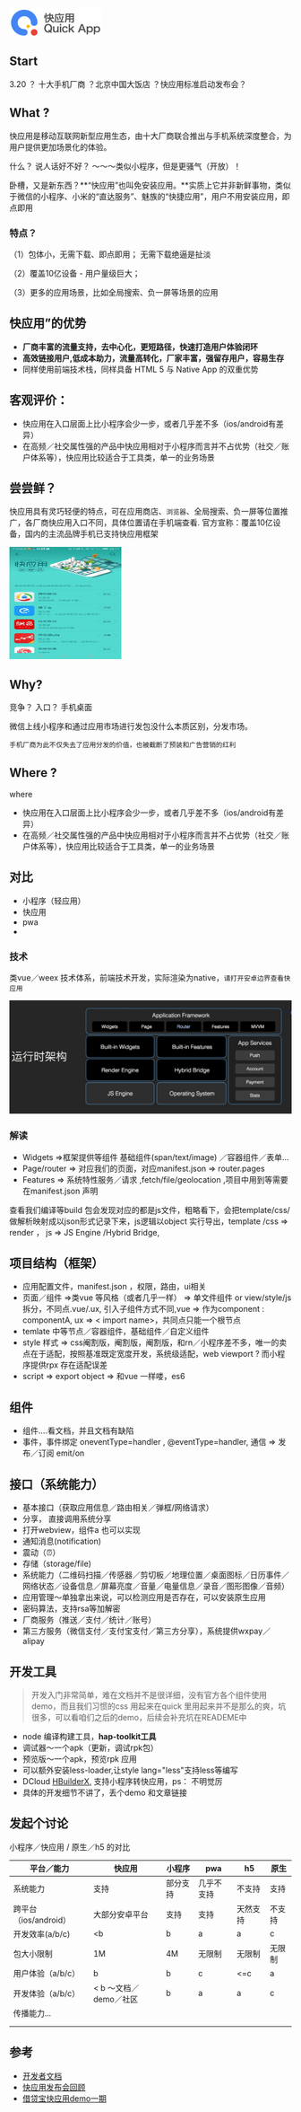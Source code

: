 ![logo](./image/logo.png)

## Start

3.20 ？ 十大手机厂商 ？北京中国大饭店 ？快应用标准启动发布会？

## What ?

快应用是移动互联网新型应用生态，由十大厂商联合推出与手机系统深度整合，为用户提供更加场景化的体验。

什么？ 说人话好不好？  ～～～类似小程序，但是更骚气（开放）！

卧槽，又是新东西？**“快应用”也叫免安装应用。**实质上它并非新鲜事物，类似于微信的小程序、小米的“直达服务”、魅族的“快捷应用”，用户不用安装应用，即点即用

### 特点？

（1）包体小，无需下载、即点即用； 无需下载绝逼是扯淡

（2）覆盖10亿设备 - 用户量级巨大； 

（3）更多的应用场景，比如全局搜索、负一屏等场景的应用 

## 快应用”的优势

- **厂商丰富的流量支持，去中心化，更短路径，快速打造用户体验闭环**
- **高效链接用户,低成本助力，流量高转化，厂家丰富，强留存用户，容易生存**
- 同样使用前端技术栈，同样具备 HTML 5 与 Native App 的双重优势

## 客观评价：

- 快应用在入口层面上比小程序会少一步，或者几乎差不多（ios/android有差异）
- 在高频／社交属性强的产品中快应用相对于小程序而言并不占优势（社交／账户体系等），快应用比较适合于工具类，单一的业务场景

## 尝尝鲜？

快应用具有灵巧轻便的特点，可在应用商店、`浏览器`、全局搜索、负一屏等位置推广，各厂商快应用入口不同，具体位置请在手机端查看. 官方宣称：覆盖10亿设备，国内的主流品牌手机已支持快应用框架

<img src="./image/quick-apps.jpeg" width="200" height="200">

## Why?

竞争？ 入口？ 手机桌面

微信上线小程序和通过应用市场进行发包没什么本质区别，分发市场。

`手机厂商为此不仅失去了应用分发的价值，也被截断了预装和广告营销的红利`

## Where ?

where

- 快应用在入口层面上比小程序会少一步，或者几乎差不多（ios/android有差异）
- 在高频／社交属性强的产品中快应用相对于小程序而言并不占优势（社交／账户体系等），快应用比较适合于工具类，单一的业务场景

## 对比

- 小程序（轻应用）
- 快应用
- pwa
- ​

### 技术

类vue／weex 技术体系，前端技术开发，实际渲染为native，`请打开安卓边界查看快应用`

![](./image/run-time.jpeg)

### 解读

- Widgets =>框架提供等组件 基础组件(span/text/image) ／容器组件／表单...
- Page/router => 对应我们的页面，对应manifest.json => router.pages
- Features =>  系统特性服务／请求 ,fetch/file/geolocation ,项目中用到等需要在manifest.json 声明

查看我们编译等build 包会发现对应的都是js文件，粗略看下，会把template/css/ 做解析映射成以json形式记录下来，js逻辑以object 实行导出，template /css => render  ， js => JS Engine /Hybrid Bridge,



## 项目结构（框架）

- 应用配置文件，manifest.json ，权限，路由，ui相关
- 页面／组件  =>类vue 等风格（或者几乎一样） => 单文件组件 or  view/style/js拆分，不同点.vue/.ux, 引入子组件方式不同,vue => 作为component : componentA, ux => < import name>，共同点只能一个根节点
- temlate 中等节点／容器组件，基础组件／自定义组件
- style 样式 => css阉割版，阉割版，阉割版，和rn／小程序差不多，唯一的卖点在于适配，按照基准既定宽度开发，系统级适配，web viewport ? 而小程序提供rpx 存在适配误差
- script => export object => 和vue 一样喽，es6





## 组件

- 组件....看文档，并且文档有缺陷
- 事件，事件绑定 oneventType=handler , @eventType=handler, 通信 => 发布／订阅 emit/on

## 接口（系统能力）

- 基本接口（获取应用信息／路由相关／弹框/网络请求）
- 分享， 直接调用系统分享
- 打开webview，组件a 也可以实现
- 通知消息(notification)
- 震动（⏰）
- 存储（storage/file)
- 系统能力（二维码扫描／传感器／剪切板／地理位置／桌面图标／日历事件／网络状态／设备信息／屏幕亮度／音量／电量信息／录音／图形图像／音频）
- 应用管理～单独拿出来说，可以检测应用是否存在，可以安装原生应用
- 密码算法，支持rsa等加解密
- 厂商服务（推送／支付／统计／账号）
- 第三方服务（微信支付／支付宝支付／第三方分享），系统提供wxpay／alipay

## 开发工具

> 开发入门非常简单，难在文档并不是很详细，没有官方各个组件使用demo，而且我们习惯的css 用起来在quick 里用起来并不是那么的爽，坑很多，可以看咱们之后的demo，后续会补充坑在READEME中

- node 编译构建工具，**hap-toolkit工具**
- 调试器～一个apk（更新，调试rpk包）
- 预览版～一个apk，预览rpk 应用
- 可以额外安装less-loader,让style lang="less"支持less等编写
- DCloud  [HBuilderX](http://www.dcloud.io/), 支持小程序转快应用，ps： 不明觉厉
- 具体的开发细节不讲了，丢个demo 和文章链接



## 发起个讨论

小程序／快应用 / 原生／h5 的对比

| 平台／能力            | 快应用              | 小程序  | pwa   | h5   | 原生   |
| ---------------- | ---------------- | ---- | ----- | ---- | ---- |
| 系统能力             | 支持               | 部分支持 | 几乎不支持 | 不支持  | 支持   |
| 跨平台（ios/android） | 大部分安卓平台          | 支持   | 支持    | 天然支持 | 不支持  |
| 开发效率(a/b/c)      | <b               | b    | a     | a    | c    |
| 包大小限制            | 1M               | 4M   | 无限制   | 无限制  | 无限制  |
| 用户体验（a/b/c）      | b                | b    | c     | <=c  | a    |
| 开发体验（a/b/c）      | < b  ～文档／demo／社区 | b    | a     | a    | c    |
| 传播能力...          |                  |      |       |      |      |
|                  |                  |      |       |      |      |
|                  |                  |      |       |      |      |



## 参考

- [开发者文档](https://doc.quickapp.cn/)
- [快应用发布会回顾](https://www.quickapp.cn/docCenter/post/86)
- [借贷宝快应用demo一期](http://git.jdb-dev.com/mars/quickjdb/tree/master)